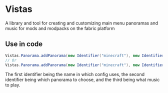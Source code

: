 # Vistas
 A library and tool for creating and customizing main menu panoramas and music for mods and modpacks on the fabric platform

## Use in code

```java
Vistas.Panorama.addPanorama(new Identifier("minecraft"), new Identifier("textures/gui/title/background/panorama"), new SoundEvent(new Identifier("music.menu")));
// Or
Vistas.Panorama.addPanorama(new Identifier("minecraft"), new Identifier("textures/gui/title/background/panorama"), new MusicSound(new SoundEvent(new Identifier("music.menu")), 20, 600, true));
```
The first identifier being the name in which config uses, the second identifier being which panorama to choose, and the third being what music to play.
